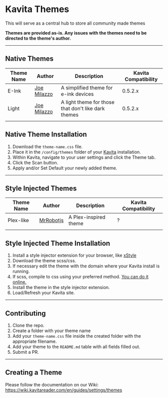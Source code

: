 # Kavita Themes
This will serve as a central hub to store all community made themes

**Themes are provided as-is. Any issues with the themes need to be directed to the theme's author.**

---
## Native Themes
| Theme Name | Author | Description                                         | Kavita Compatibility |
|------------|--------|-----------------------------------------------------|----------------------|
| E-Ink      | [Joe Milazzo](https://github.com/majora2007)    | A simplified theme for e-ink devices                | 0.5.2.x              |
| Light      | [Joe Milazzo](https://github.com/majora2007)    | A light theme for those that don't like dark themes | 0.5.2.x              |
|            |        |                                                     |                      |

## Native Theme Installation
1. Download the `theme-name.css` file.
2. Place it in the `/config/themes` folder of your [Kavita](https://github.com/Kareadita/Kavita) installation.
3. Within Kavita, navigate to your user settings and click the Theme tab.
4. Click the Scan button.
5. Apply and/or Set Default your newly added theme.
---
## Style Injected Themes
| Theme Name | Author | Description                                         | Kavita Compatibility |
|------------|--------|-----------------------------------------------------|----------------------|
| Plex-like      | [MrRobotjs](https://github.com/MrRobotjs)    | A Plex-inspired theme                | ?           |
|            |        |                                                     |                      |

## Style Injected Theme Installation
1. Install a style injector extension for your browser, like [xStyle](https://chrome.google.com/webstore/detail/xstyle/hncgkmhphmncjohllpoleelnibpmccpj/related?hl=en)
2. Download the theme scss/css.
3. If necessary edit the theme with the domain where your Kavita install is running.
4. If scss, compile to css using your preferred method. [You can do it online.](https://www.cssportal.com/scss-to-css/)
5. Install the theme in the style injector extension.
6. Load/Refresh your Kavita site.
---
## Contributing
1. Clone the repo.
2. Create a folder with your theme name
3. Add your `theme-name.css` file inside the created folder with the appropriate filename.
4. Add your theme to the `README.md` table with all fields filled out.
5. Submit a PR.
---
## Creating a Theme
Please follow the documentation on our Wiki: https://wiki.kavitareader.com/en/guides/settings/themes